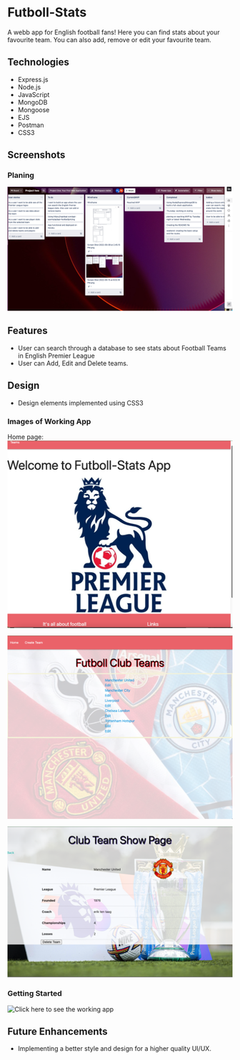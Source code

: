 # Futboll-Stats
A webb app for English football fans! Here you can find stats about your favourite team. You can also add, remove or edit your favourite team. 

## Technologies
- Express.js
- Node.js
- JavaScript
- MongoDB
- Mongoose
- EJS
- Postman
- CSS3

## Screenshots 

### Planing
![Screenshot](./public/Images/Trello%20Planing.png)

## Features
- User can search through a database to see stats about Football Teams in English Premier League
- User can Add, Edit and Delete teams.

## Design
- Design elements implemented using CSS3

### Images of Working App
Home page:
![Screenshot](./public/Images/Home%20Page.png)

![Screenshot](./public/Images/IndexPage.png)

![Screenshot](./public/Images/ShowPage.png)

### Getting Started
![Click here](https://github.com/Calinpet/Futboll-Stats) to see the working app

## Future Enhancements
- Implementing a better style and design for a higher quality UI/UX.
